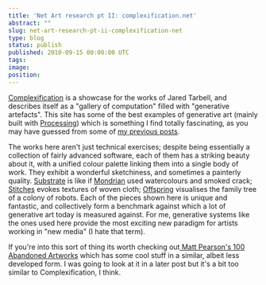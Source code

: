 ```yaml
---
title: 'Net Art research pt II: complexification.net'
abstract: ""
slug: net-art-research-pt-ii-complexification-net
type: blog
status: publish
published: 2010-09-15 00:00:00 UTC
tags: 
image: 
position: 
---
```


[Complexification][1] is a showcase for the works of
Jared Tarbell, and describes itself as a \"gallery of computation\"
filled with \"generative artefacts\". This site has some of the best
examples of generative art (mainly built with [Processing][2]) which is something I find totally fascinating, as you
may have guessed from some of [my previous
posts](/blog/variations-on-a-theme-processing-sketches/).

The works here aren\'t just technical exercises; despite being
essentially a collection of fairly advanced software, each of them has a
striking beauty about it, with a unified colour palette linking them
into a single body of work. They exhibit a wonderful sketchiness, and
sometimes a painterly quality. [Substrate][3] is like
if [Mondrian][4] used watercolours and smoked crack;
[Stitches][5] evokes textures of woven cloth;
[Offspring][6] visualises the family tree of a colony
of robots. Each of the pieces shown here is unique and fantastic, and
collectively form a benchmark against which a lot of generative art
today is measured against. For me, generative systems like the ones used
here provide the most exciting new paradigm for artists working in \"new
media\" (I hate that term).

If you\'re into this sort of thing its worth checking out[ Matt
Pearson\'s 100 Abandoned Artworks][7] which has some
cool stuff in a similar, albeit less developed form. I was going to look
at it in a later post but it\'s a bit too similar to Complexification, I
think.



[1]: http://www.complexification.net/
[2]: http://processing.org/
[3]: http://www.complexification.net/gallery/machines/substrate/index.php
[4]: http://upload.wikimedia.org/wikipedia/en/7/72/Mondrian_CompRYB.jpg
[5]: http://www.complexification.net/gallery/machines/stitches/
[6]: http://www.complexification.net/gallery/machines/offspring/
[7]: http://abandonedart.org/
